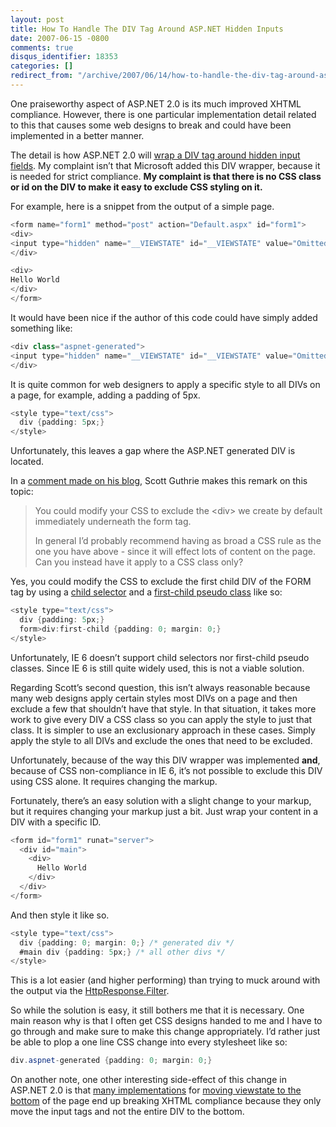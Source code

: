 ```yaml
---
layout: post
title: How To Handle The DIV Tag Around ASP.NET Hidden Inputs
date: 2007-06-15 -0800
comments: true
disqus_identifier: 18353
categories: []
redirect_from: "/archive/2007/06/14/how-to-handle-the-div-tag-around-asp.net-hidden-inputs.aspx/"
---
```


One praiseworthy aspect of ASP.NET 2.0 is its much improved XHTML
compliance. However, there is one particular implementation detail
related to this that causes some web designs to break and could
have been implemented in a better manner.

The detail is how ASP.NET 2.0 will [wrap a DIV tag around hidden input
fields](http://vaultofthoughts.net/TheDIVTagAroundHiddenASPNETInputFields.aspx "The DIV Tag Around Hidden ASP.NET Input Fields").
My complaint isn’t that Microsoft added this DIV wrapper, because it is
needed for strict compliance. **My complaint is that there is no CSS
class or id on the DIV to make it easy to exclude CSS styling on it.**

For example, here is a snippet from the output of a simple page.

```csharp
<form name="form1" method="post" action="Default.aspx" id="form1">
<div>
<input type="hidden" name="__VIEWSTATE" id="__VIEWSTATE" value="Omitted" />
</div>

<div>
Hello World
</div>
</form>
```

It would have been nice if the author of this code could have simply
added something like:

```csharp
<div class="aspnet-generated">
<input type="hidden" name="__VIEWSTATE" id="__VIEWSTATE" value="Omitted" />
</div>
```

It is quite common for web designers to apply a specific style to all
DIVs on a page, for example, adding a padding of 5px.

```csharp
<style type="text/css">
  div {padding: 5px;}
</style>
```

Unfortunately, this leaves a gap where the ASP.NET generated DIV is
located.

In a [comment made on his
blog](http://weblogs.asp.net/scottgu/archive/2003/11/25/39620.aspx#732432 "XHTML and Accessibility in ASP.NET Whidbey"),
Scott Guthrie makes this remark on this topic:

> You could modify your CSS to exclude the \<div\> we create by default
> immediately underneath the form tag.
>
> In general I’d probably recommend having as broad a CSS rule as the
> one you have above - since it will effect lots of content on the page.
> Can you instead have it apply to a CSS class only?
>
Yes, you could modify the CSS to exclude the first child DIV of the FORM
tag by using a [child
selector](http://meyerweb.com/eric/articles/webrev/200006b.html "The Child Selector")
and a [first-child pseudo
class](http://www.w3schools.com/css/pr_pseudo_first-child.asp "First Child Pseudo Class")
like so:

```csharp
<style type="text/css">
  div {padding: 5px;}
  form>div:first-child {padding: 0; margin: 0;}        
</style>
```

Unfortunately, IE 6 doesn’t support child selectors nor first-child
pseudo classes. Since IE 6 is still quite widely used, this is not a
viable solution.

Regarding Scott’s second question, this isn’t always reasonable because
many web designs apply certain styles most DIVs on a page and then
exclude a few that shouldn’t have that style. In that situation, it
takes more work to give every DIV a CSS class so you can apply the style
to just that class. It is simpler to use an exclusionary approach in
these cases. Simply apply the style to all DIVs and exclude the ones
that need to be excluded.

Unfortunately, because of the way this DIV wrapper was implemented
**and**, because of CSS non-compliance in IE 6, it’s not possible to
exclude this DIV using CSS alone. It requires changing the markup.

Fortunately, there’s an easy solution with a slight change to your
markup, but it requires changing your markup just a bit. Just wrap your
content in a DIV with a specific ID.

```csharp
<form id="form1" runat="server">
  <div id="main">
    <div>
      Hello World
    </div>
  </div>
</form>
```

And then style it like so.

```csharp
<style type="text/css">
  div {padding: 0; margin: 0;} /* generated div */
  #main div {padding: 5px;} /* all other divs */
</style>
```

This is a lot easier (and higher performing) than trying to muck around
with the output via the
[HttpResponse.Filter](http://msdn2.microsoft.com/en-us/library/system.web.httpresponse.filter.aspx "HttpResponse.Filter on MSDN").

So while the solution is easy, it still bothers me that it is necessary.
One main reason why is that I often get CSS designs handed to me and I
have to go through and make sure to make this change appropriately. I’d
rather just be able to plop a one line CSS change into every stylesheet
like so:

```csharp
div.aspnet-generated {padding: 0; margin: 0;}
```

On another note, one other interesting side-effect of this change in
ASP.NET 2.0 is that [many
implementations](http://www.hanselman.com/blog/MovingViewStateToTheBottomOfThePage.aspx "Moving Viewstate To The Bottom")
for [moving viewstate to the
bottom](http://www.madskristensen.dk/blog/An+HttpModule+That+Moves+ViewState+To+The+Bottom.aspx "An Http Modlue that moves Viewstate To The Bottom")
of the page end up breaking XHTML compliance because they only move the
input tags and not the entire DIV to the bottom.

